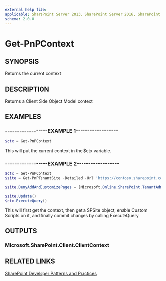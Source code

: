 ```yaml
---
external help file:
applicable: SharePoint Server 2013, SharePoint Server 2016, SharePoint Online
schema: 2.0.0
---
```

# Get-PnPContext

## SYNOPSIS
Returns the current context

## DESCRIPTION
Returns a Client Side Object Model context

## EXAMPLES

### ------------------EXAMPLE 1------------------
```powershell
$ctx = Get-PnPContext
```

This will put the current context in the $ctx variable.

### ------------------EXAMPLE 2------------------
```powershell
$ctx = Get-PnPContext
$site = Get-PnPTenantSite -Detailed -Url 'https://contoso.sharepoint.com/'

$site.DenyAddAndCustomizePages = [Microsoft.Online.SharePoint.TenantAdministration.DenyAddAndCustomizePagesStatus]::Disabled

$site.Update()
$ctx.ExecuteQuery()
```

This will first get the context, then get a SPSite object, enable Custom Scripts on it, and finally commit changes by calling ExecuteQuery

## OUTPUTS

### Microsoft.SharePoint.Client.ClientContext

## RELATED LINKS

[SharePoint Developer Patterns and Practices](http://aka.ms/sppnp)
